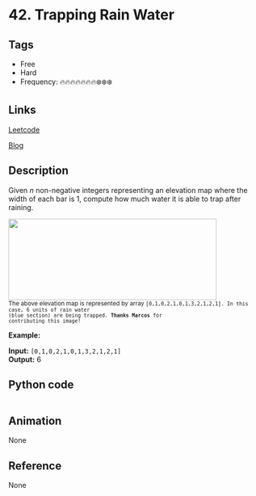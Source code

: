 # 42. Trapping Rain Water

## Tags

- Free
- Hard
- Frequency: :fire::fire::fire::fire::fire::fire::fire::snowflake::snowflake::snowflake:

## Links

[Leetcode](https://leetcode.com/problems/trapping-rain-water/description/)

[Blog](http://206.81.6.248:12306/leetcode/trapping-rain-water/description)

## Description

Given <em>n</em> non-negative integers representing an elevation map where the width of each bar is 1, compute how much water it is able to trap after raining.

<img src="https://assets.leetcode.com/uploads/2018/10/22/rainwatertrap.png" style="width: 412px; height: 161px;"/><br/>
<small>The above elevation map is represented by array <code>[0,1,0,2,1,0,1,3,2,1,2,1]. In this case, 6 units of rain water (blue section) are being trapped. <strong>Thanks Marcos</strong> for contributing this image!</small></code>

<strong>Example:</strong>

<strong>Input:</strong> <code>[0,1,0,2,1,0,1,3,2,1,2,1]</code>  
<strong>Output:</strong> 6

## Python code

```python

```

## Animation

None

## Reference

None
